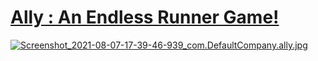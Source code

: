 # <a href="https://play.google.com/store/apps/details?id=com.DefaultCompany.ally">Ally : An Endless Runner Game!

  ![Screenshot_2021-08-07-17-39-46-939_com.DefaultCompany.ally.jpg](https://user-images.githubusercontent.com/73133055/128599678-b79a7c72-af51-44ea-bda0-0ec0a9967d96.jpg)
